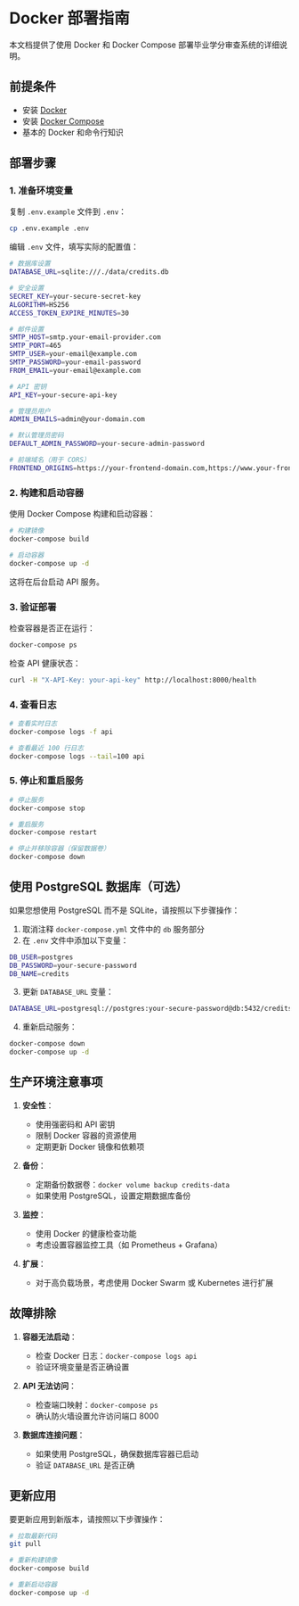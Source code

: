 # Docker 部署指南

本文档提供了使用 Docker 和 Docker Compose 部署毕业学分审查系统的详细说明。

## 前提条件

- 安装 [Docker](https://docs.docker.com/get-docker/)
- 安装 [Docker Compose](https://docs.docker.com/compose/install/)
- 基本的 Docker 和命令行知识

## 部署步骤

### 1. 准备环境变量

复制 `.env.example` 文件到 `.env`：

```bash
cp .env.example .env
```

编辑 `.env` 文件，填写实际的配置值：

```bash
# 数据库设置
DATABASE_URL=sqlite:///./data/credits.db

# 安全设置
SECRET_KEY=your-secure-secret-key
ALGORITHM=HS256
ACCESS_TOKEN_EXPIRE_MINUTES=30

# 邮件设置
SMTP_HOST=smtp.your-email-provider.com
SMTP_PORT=465
SMTP_USER=your-email@example.com
SMTP_PASSWORD=your-email-password
FROM_EMAIL=your-email@example.com

# API 密钥
API_KEY=your-secure-api-key

# 管理员用户
ADMIN_EMAILS=admin@your-domain.com

# 默认管理员密码
DEFAULT_ADMIN_PASSWORD=your-secure-admin-password

# 前端域名（用于 CORS）
FRONTEND_ORIGINS=https://your-frontend-domain.com,https://www.your-frontend-domain.com
```

### 2. 构建和启动容器

使用 Docker Compose 构建和启动容器：

```bash
# 构建镜像
docker-compose build

# 启动容器
docker-compose up -d
```

这将在后台启动 API 服务。

### 3. 验证部署

检查容器是否正在运行：

```bash
docker-compose ps
```

检查 API 健康状态：

```bash
curl -H "X-API-Key: your-api-key" http://localhost:8000/health
```

### 4. 查看日志

```bash
# 查看实时日志
docker-compose logs -f api

# 查看最近 100 行日志
docker-compose logs --tail=100 api
```

### 5. 停止和重启服务

```bash
# 停止服务
docker-compose stop

# 重启服务
docker-compose restart

# 停止并移除容器（保留数据卷）
docker-compose down
```

## 使用 PostgreSQL 数据库（可选）

如果您想使用 PostgreSQL 而不是 SQLite，请按照以下步骤操作：

1. 取消注释 `docker-compose.yml` 文件中的 `db` 服务部分
2. 在 `.env` 文件中添加以下变量：

```bash
DB_USER=postgres
DB_PASSWORD=your-secure-password
DB_NAME=credits
```

3. 更新 `DATABASE_URL` 变量：

```bash
DATABASE_URL=postgresql://postgres:your-secure-password@db:5432/credits
```

4. 重新启动服务：

```bash
docker-compose down
docker-compose up -d
```

## 生产环境注意事项

1. **安全性**：

   - 使用强密码和 API 密钥
   - 限制 Docker 容器的资源使用
   - 定期更新 Docker 镜像和依赖项

2. **备份**：

   - 定期备份数据卷：`docker volume backup credits-data`
   - 如果使用 PostgreSQL，设置定期数据库备份

3. **监控**：

   - 使用 Docker 的健康检查功能
   - 考虑设置容器监控工具（如 Prometheus + Grafana）

4. **扩展**：
   - 对于高负载场景，考虑使用 Docker Swarm 或 Kubernetes 进行扩展

## 故障排除

1. **容器无法启动**：

   - 检查 Docker 日志：`docker-compose logs api`
   - 验证环境变量是否正确设置

2. **API 无法访问**：

   - 检查端口映射：`docker-compose ps`
   - 确认防火墙设置允许访问端口 8000

3. **数据库连接问题**：
   - 如果使用 PostgreSQL，确保数据库容器已启动
   - 验证 `DATABASE_URL` 是否正确

## 更新应用

要更新应用到新版本，请按照以下步骤操作：

```bash
# 拉取最新代码
git pull

# 重新构建镜像
docker-compose build

# 重新启动容器
docker-compose up -d
```

